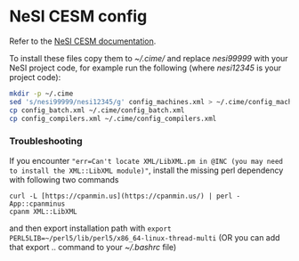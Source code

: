# NeSI CESM config

Refer to the [NeSI CESM documentation](https://docs.nesi.org.nz/Scientific_Computing/Supported_Applications/CESM/).

To install these files copy them to *~/.cime/* and replace *nesi99999* with
your NeSI project code, for example run the following (where *nesi12345* is your project code):

```sh
mkdir -p ~/.cime
sed 's/nesi99999/nesi12345/g' config_machines.xml > ~/.cime/config_machines.xml
cp config_batch.xml ~/.cime/config_batch.xml
cp config_compilers.xml ~/.cime/config_compilers.xml
```
### Troubleshooting

If you encounter `"err=Can't locate XML/LibXML.pm in @INC (you may need to install the XML::LibXML module)"`, install the missing perl dependency with following two commands

```
curl -L [https://cpanmin.us](https://cpanmin.us/) | perl - App::cpanminus 
cpanm XML::LibXML
```

and then export installation path with `export PERL5LIB=~/perl5/lib/perl5/x86_64-linux-thread-multi`  (OR you can add that export .. command to your *~/.bashrc* file)
